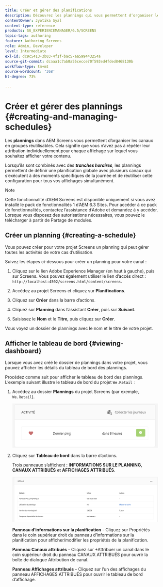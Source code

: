 ```yaml
---
title: Créer et gérer des planifications
description: Découvrez les plannings qui vous permettent d’organiser les canaux en groupes réutilisables afin de ne pas avoir à répéter leur affectation individuellement.
contentOwner: Jyotika Syal
content-type: reference
products: SG_EXPERIENCEMANAGER/6.5/SCREENS
topic-tags: authoring
feature: Authoring Screens
role: Admin, Developer
level: Intermediate
exl-id: dc9c5413-3b03-4f1f-bac5-aa599443254a
source-git-commit: dcaaa1c7ab0a55cecce70f593ed4fded8468130b
workflow-type: tm+mt
source-wordcount: '368'
ht-degree: 73%

---
```


# Créer et gérer des plannings {#creating-and-managing-schedules}

Les **plannings** dans AEM Screens vous permettent d’organiser les canaux en groupes réutilisables. Cela signifie que vous n’avez pas à répéter leur attribution individuellement pour chaque affichage sur lequel vous souhaitez afficher votre contenu.

Lorsqu’ils sont combinés avec des ***tranches horaires***, les plannings permettent de définir une planification globale avec plusieurs canaux qui s’exécutent à des moments spécifiques de la journée et de réutiliser cette configuration pour tous vos affichages simultanément.

>[!NOTE]
>
>Cette fonctionnalité d’AEM Screens est disponible uniquement si vous avez installé le pack de fonctionnalités 1 d’AEM 6.3 Sites. Pour accéder à ce pack de fonctionnalités, contactez l’assistance d’Adobe et demandez à y accéder. Lorsque vous disposez des autorisations nécessaires, vous pouvez le télécharger à partir de Partage de modules.

## Créer un planning {#creating-a-schedule}

Vous pouvez créer pour votre projet Screens un planning qui peut gérer toutes les activités de votre cas d’utilisation.

Suivez les étapes ci-dessous pour créer un planning pour votre canal :

1. Cliquez sur le lien Adobe Experience Manager (en haut à gauche), puis sur Screens. Vous pouvez également utiliser le lien d’accès direct : `http://localhost:4502/screens.html/content/screens`.
1. Accédez au projet Screens et cliquez sur **Planifications**.
1. Cliquez sur **Créer** dans la barre d’actions.
1. Cliquez sur **Planning** dans l’assistant **Créer**, puis sur **Suivant**.

1. Saisissez le **Nom** et le **Titre**, puis cliquez sur **Créer**.

Vous voyez un dossier de plannings avec le nom et le titre de votre projet.


## Afficher le tableau de bord {#viewing-dashboard}

Lorsque vous avez créé le dossier de plannings dans votre projet, vous pouvez afficher les détails du tableau de bord des plannings.

Procédez comme suit pour afficher le tableau de bord des plannings. L’exemple suivant illustre le tableau de bord du projet `We.Retail` :

1. Accédez au dossier **Plannings** du projet Screens (par exemple, `We.Retail`).

   ![chlimage_1](assets/chlimage_1.png)

1. Cliquez sur **Tableau de bord** dans la barre d’actions.

   Trois panneaux s’affichent : **INFORMATIONS SUR LE PLANNING**, **CANAUX ATTRIBUÉS** et **AFFICHAGES ATTRIBUÉS**.

   ![chlimage_1-1](assets/chlimage_1-1.png)

   **Panneau d’informations sur la planification** - Cliquez sur Propriétés dans le coin supérieur droit du panneau d’informations sur la planification pour afficher/modifier les propriétés de la planification.

   **Panneau Canaux attribués** - Cliquez sur +Attribuer un canal dans le coin supérieur droit du panneau CANAUX ATTRIBUÉS pour ouvrir la boîte de dialogue Attribution de canal.

   **Panneau Affichages attribués** - Cliquez sur l’un des affichages du panneau AFFICHAGES ATTRIBUÉS pour ouvrir le tableau de bord d’affichage.
